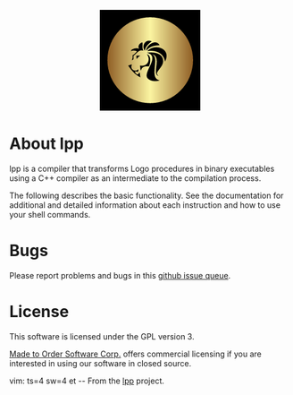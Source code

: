 
<p align="center">
<img alt="lpp" title="A Logo Compiler to transform Logo scripts to binary."
src="https://raw.githubusercontent.com/m2osw/lpp/master/doc/lpp-logo.png" width="180" height="180"/>
</p>

# About lpp

lpp is a compiler that transforms Logo procedures in binary executables
using a C++ compiler as an intermediate to the compilation process.

The following describes the basic functionality. See the documentation
for additional and detailed information about each instruction and
how to use your shell commands.


# Bugs

Please report problems and bugs in this
[github issue queue](https://github.com/m2osw/lpp/issues).


# License

This software is licensed under the GPL version 3.

[Made to Order Software Corp.](https://www.m2osw.com/) offers commercial
licensing if you are interested in using our software in closed source.


vim: ts=4 sw=4 et
-- From the [lpp](https://www.m2osw.com/lpp) project.
